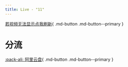 ```yaml
---
title: Live - "11"
---
```


[若视频无法显示点我刷新]('/live/11/'){ .md-button .md-button--primary }

# 分流

[:pack-ali: 阿里云盘](https://www.aliyundrive.com/s/G7AHdDyRXJv){ .md-button .md-button--primary } 

<html>
<head>
    <meta name="referrer" content="never">

</head>

<body>
    <script src="https://cdn.jsdelivr.net/gh/zzzhxxx/227WiKi@1.2/docs/_static/js/md5.js"></script>
    <div id="dplayer">
    </div>
    <script src="https://cdn.jsdelivr.net/npm/dplayer@1.26.0/dist/DPlayer.min.js"></script>
    <script>
        url='https://link.zzzhxxx.top/?/uploads/2021/12/12/22711.mp4'
        const dp = new DPlayer({
        container: document.getElementById('dplayer'),
        video: {
            url: 'https://link.zzzhxxx.top/?/uploads/2021/12/12/22711.mp4',
        },
        danmaku: {
            id: md5(url),
            api: "https://danmu.zzzhxxx.top/"
        },
        contextmenu: [
        {
            text: '227WiKi',
            link: 'https://github.com/zzzhxxx/227WiKi',
        },
        ],
        highlight: [
        {
            time: 1793,
            text: 'Live开始/风在吹吗?(風は吹いてるか？)',
        },
        {
            time: 2078,
            text: '马尾别转身(ポニーテールは振り向かせない)',
        },
        {
            time: 2361,
            text: '不确定的青春(不確かな青春)',
        },
        {
            time: 2928,
            text: '自我介绍',
        },
        {
            time: 3118,
            text: '晴天长椅-半炒饭(半チャーハン)',
        },
        {
            time: 3356,
            text: '荧光灯再生计划-Tattoo Love(タトゥー・ラブ)',
        },
        {
            time: 3584,
            text: '漏了气的甜汽水-冰激凌掉地上(ソフトクリーム落としちゃった)',
        },
        {
            time: 3856,
            text: '仓冈水巴-梦之船(夢の船)',
        },
        ]
    });
    </script>
    <link rel="stylesheet" href="https://cdn.jsdelivr.net/npm/gitalk@1/dist/gitalk.css">
    <script src="https://cdn.jsdelivr.net/npm/gitalk@1/dist/gitalk.min.js"></script>
    <div id="gitalk-container">
    </div>
    <script>
        const gitalk = new Gitalk({
        clientID: '7e9598e22806d98d5dee',
        clientSecret: '37c92fedcac2fdef30afff4c089ca66509d12c58',
        repo: '227WiKi',
        owner: 'zzzhxxx',
        admin: ['zzzhxxx'],
        id: md5('11-Live'),      // Ensure uniqueness and length less than 50
        number: 18,
        distractionFreeMode: false  // Facebook-like distraction free mode
    })
        gitalk.render('gitalk-container')
    </script>
</body>
</html>